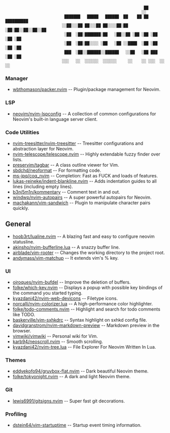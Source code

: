 
                                                                 ██
                                                                ░░
                              ███████   █████   ██████  ██    ██ ██ ██████████
                             ░░██░░░██ ██░░░██ ██░░░░██░██   ░██░██░░██░░██░░██
                              ░██  ░██░███████░██   ░██░░██ ░██ ░██ ░██ ░██ ░██
                              ░██  ░██░██░░░░ ░██   ░██ ░░████  ░██ ░██ ░██ ░██
                              ███  ░██░░██████░░██████   ░░██   ░██ ███ ░██ ░██
                             ░░░   ░░  ░░░░░░  ░░░░░░     ░░    ░░ ░░░  ░░  ░░

### Manager
* [wbthomason/packer.nvim](https://github.com/wbthomason/packer.nvim) -- Plugin/package management for Neovim.

### LSP
* [neovim/nvim-lspconfig](https://github.com/neovim/nvim-lspconfig) -- A collection of common configurations for Neovim's built-in language server client.

### Code Utilities
* [nvim-treesitter/nvim-treesitter](https://github.com/nvim-treesitter/nvim-treesitter) -- Treesitter configurations and abstraction layer for Neovim.
* [nvim-telescope/telescope.nvim](https://github.com/nvim-telescope/telescope.nvim) -- Highly extendable fuzzy finder over lists.
* [preservim/tagbar](https://github.com/preservim/tagbar) -- A class outline viewer for Vim.
* [sbdchd/neoformat](https://github.com/sbdchd/neoformat) -- For formatting code.
* [ms-jpq/coq_nvim](https://github.com/ms-jpq/coq_nvim) -- Completion: Fast as FUCK and loads of features.
* [lukas-reineke/indent-blankline.nvim](https://github.com/lukas-reineke/indent-blankline.nvim) -- Adds indentation guides to all lines (including empty lines).
* [b3nj5m1n/kommentary](https://github.com/b3nj5m1n/kommentary) -- Comment text in and out.
* [windwp/nvim-autopairs](https://github.com/windwp/nvim-autopairs) -- A super powerful autopairs for Neovim.
* [machakann/vim-sandwich](https://github.com/machakann/vim-sandwich) -- Plugin to manipulate character pairs quickly.

## General
* [hoob3rt/lualine.nvim](https://github.com/hoob3rt/lualine.nvim) -- A blazing fast and easy to configure neovim statusline.
* [akinsho/nvim-bufferline.lua](https://github.com/akinsho/bufferline.nvim) -- A snazzy buffer line.
* [airblade/vim-rooter](https://github.com/airblade/vim-rooter) -- Changes the working directory to the project root.
* [andymass/vim-matchup](https://github.com/andymass/vim-matchup)   -- It extends vim's % key.

### UI
* [ojroques/nvim-bufdel](https://github.com/ojroques/nvim-bufdel) -- Improve the deletion of buffers.
* [folke/which-key.nvim](https://github.com/folke/which-key.nvim) -- Displays a popup with possible key bindings of the command you started typing.
* [kyazdani42/nvim-web-devicons](https://github.com/kyazdani42/nvim-web-devicons) -- Filetype icons.
* [norcalli/nvim-colorizer.lua](https://github.com/norcalli/nvim-colorizer.lua) -- A high-performance color highlighter.
* [folke/todo-comments.nvim](https://github.com/folke/todo-comments.nvim) -- Highlight and search for todo comments like TODO.
* [baskerville/vim-sxhkdrc](https://github.com/baskerville/vim-sxhkdrc) -- Syntax highlight on sxhkd config file.
* [davidgranstrom/nvim-markdown-preview](https://github.com/davidgranstrom/nvim-markdown-preview) -- Markdown preview in the browser.
* [vimwiki/vimwiki](https://github.com/vimwiki/vimwiki) -- Personal wiki for Vim.
* [karb94/neoscroll.nvim](https://github.com/karb94/neoscroll.nvim) -- Smooth scrolling.
* [kyazdani42/nvim-tree.lua](https://github.com/kyazdani42/nvim-tree.lua) -- File Explorer For Neovim Written In Lua.

### Themes
* [eddyekofo94/gruvbox-flat.nvim](https://github.com/eddyekofo94/gruvbox-flat.nvim) -- Dark beautiful Neovim theme.
* [folke/tokyonight.nvim](https://github.com/folke/tokyonight.nvim) -- A dark and light Neovim theme.

### Git
* [lewis6991/gitsigns.nvim](https://github.com/lewis6991/gitsigns.nvim) -- Super fast git decorations.

### Profiling
* [dstein64/vim-startuptime](https://github.com/dstein64/vim-startuptime) -- Startup event timing information.
